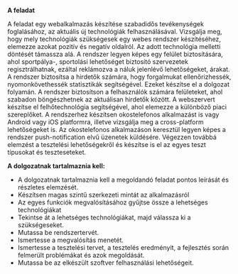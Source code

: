 **A feladat**

A feladat egy webalkalmazás készítése szabadidős tevékenységek foglalásához, az aktuális új technológiák felhasználásával. Vizsgálja meg, hogy mely technológiák szükségesek egy webes rendszer készítéséhez, elemezze azokat pozitív és negatív oldalról. Az adott technológia melletti döntését támassza alá. A rendszer legyen képes egy felület biztosítására, ahol sportpálya-, sportolási lehetőséget biztosító szervezetek regisztrálhatnak, ezáltal reklámozva a náluk jelenlévő lehetőségeket, árakat. A rendszer biztosítsa a hirdetők számára, hogy forgalmukat ellenőrizhessék, nyomonkövethessék statisztikák segítségével. Ezeket készítse el a dolgozat folyamán. A rendszer biztosítson a felhasználók számára felületeket, ahol szabadon böngészhetnek az aktuálisan hirdetők között. A webszervert készítse el felhőtechnológia segítségével, ahol elemezze a különböző piaci szereplőket. A rendszerhez készítsen okostelefonos alkalmazást is vagy Android vagy iOS platformra, illetve vizsgálja meg a cross-platform lehetőségeket is. Az okostelefonos alkalmazáson keresztül legyen képes a rendszer push-notification elvű üzenetek küldésére. Végezzen továbbá elemzést a tesztelési lehetőségekről és készítse is el az egyes teszt típusokat és teszteseteket.

**A dolgozatnak tartalmaznia kell:**
* A dolgozatnak tartalmaznia kell a megoldandó feladat pontos leírását és részletes elemzését.
* Készítsen magas szintű szerkezeti mintát az alkalmazásról
* Az egyes funkciók megvalósításához gyűjtse össze a lehetséges technológiákat
* Tekintse át a lehetséges technológiákat, majd válassza ki a szükségeseket.
* Mutassa be rendszertervét.
* Ismertesse a megvalósítás menetét.
* Ismertesse a tesztelési tervet, a tesztelés eredményit, a fejlesztés során felmerült problémákat és azok megoldását.
* Mutassa be az elkészült szoftver felhasználási lehetőségeit.
